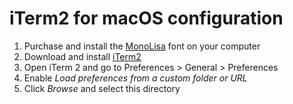 # iTerm2 for macOS configuration

1. Purchase and install the [MonoLisa](https://www.monolisa.dev/) font on your computer
2. Download and install [iTerm2](https://iterm2.com/)
3. Open iTerm 2 and go to Preferences > General > Preferences
4. Enable _Load preferences from a custom folder or URL_
5. Click _Browse_ and select this directory
